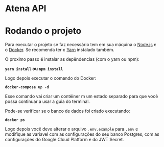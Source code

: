 # Atena API

# Rodando o projeto

Para executar o projeto se faz necessário tem em sua máquina o [Node.js](https://nodejs.org/en/) e o [Docker](https://www.docker.com/).
Se recomenda ter o [Yarn](https://yarnpkg.com/) instalado também.

O proximo passo é instalar as depêndencias (com o yarn ou npm):

**`yarn install` ou `npm install`**

Logo depois executar o comando do Docker:

**`docker-compose up -d`**

Esse comando vai criar um contêiner m um estado separado para que você possa continuar a usar a guia do terminal.

Pode-se  verificar se o banco de dados foi criado executando:

**`docker ps`**

Logo depois você deve alterar o arquivo `.env.example` para `.env` e modifique as variavel com as configurações do seu banco Postgres, com as configurações do Google Cloud Platform e do JWT Secret.


